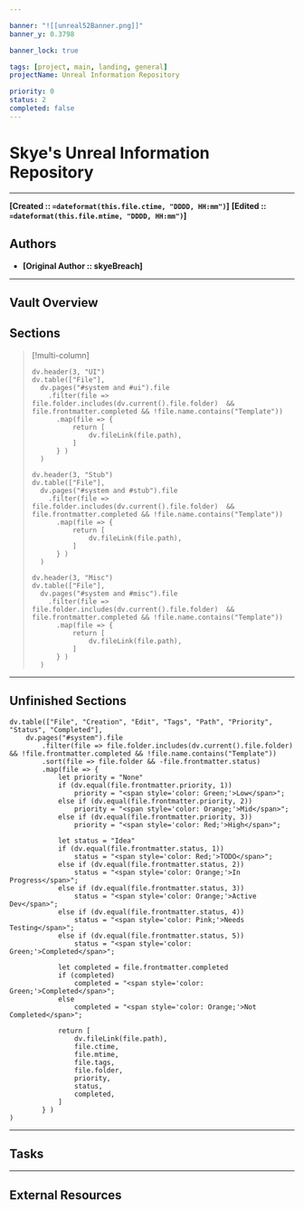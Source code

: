 ```yaml
---

banner: "![[unreal52Banner.png]]"
banner_y: 0.3798

banner_lock: true

tags: [project, main, landing, general]
projectName: Unreal Information Repository

priority: 0
status: 2
completed: false
---
```


# Skye's Unreal Information Repository
----

**[Created  :: `=dateformat(this.file.ctime, "DDDD, HH:mm")`]**
**[Edited    :: `=dateformat(this.file.mtime, "DDDD, HH:mm")`]**

## Authors
- **[Original Author  :: skyeBreach]**

----
## Vault Overview


## Sections


> [!multi-column]
> 
> ```dataviewjs
> dv.header(3, "UI")
> dv.table(["File"],
>	dv.pages("#system and #ui").file
>     .filter(file => file.folder.includes(dv.current().file.folder)  && file.frontmatter.completed && !file.name.contains("Template")) 
>		.map(file => {
>			return [
>				dv.fileLink(file.path), 
>			]
>		} )
>	)
> ```
> 
> ```dataviewjs
> dv.header(3, "Stub")
> dv.table(["File"],
>	dv.pages("#system and #stub").file
>     .filter(file => file.folder.includes(dv.current().file.folder)  && file.frontmatter.completed && !file.name.contains("Template")) 
>		.map(file => {
>			return [
>				dv.fileLink(file.path), 
>			]
>		} )
>	)
> ```
> 
> ```dataviewjs
> dv.header(3, "Misc")
> dv.table(["File"],
>	dv.pages("#system and #misc").file
>     .filter(file => file.folder.includes(dv.current().file.folder)  && file.frontmatter.completed && !file.name.contains("Template")) 
>		.map(file => {
>			return [
>				dv.fileLink(file.path), 
>			]
>		} )
>	)
> ```


----
## Unfinished Sections
```dataviewjs
dv.table(["File", "Creation", "Edit", "Tags", "Path", "Priority", "Status", "Completed"],
	dv.pages("#system").file
		.filter(file => file.folder.includes(dv.current().file.folder)  && !file.frontmatter.completed && !file.name.contains("Template")) 
		.sort(file => file.folder && -file.frontmatter.status)
		.map(file => {
			let priority = "None"
			if (dv.equal(file.frontmatter.priority, 1))
				priority = "<span style='color: Green;'>Low</span>";
			else if (dv.equal(file.frontmatter.priority, 2))
				priority = "<span style='color: Orange;'>Mid</span>";
			else if (dv.equal(file.frontmatter.priority, 3))
				priority = "<span style='color: Red;'>High</span>";

			let status = "Idea"
			if (dv.equal(file.frontmatter.status, 1))
				status = "<span style='color: Red;'>TODO</span>";
			else if (dv.equal(file.frontmatter.status, 2))
				status = "<span style='color: Orange;'>In Progress</span>";
			else if (dv.equal(file.frontmatter.status, 3))
				status = "<span style='color: Orange;'>Active Dev</span>";
			else if (dv.equal(file.frontmatter.status, 4))
				status = "<span style='color: Pink;'>Needs Testing</span>";
			else if (dv.equal(file.frontmatter.status, 5))
				status = "<span style='color: Green;'>Completed</span>";

			let completed = file.frontmatter.completed
			if (completed)
				completed = "<span style='color: Green;'>Completed</span>";
			else
				completed = "<span style='color: Orange;'>Not Completed</span>";

			return [
				dv.fileLink(file.path), 
				file.ctime, 
				file.mtime, 
				file.tags,
				file.folder,
				priority,
				status,
				completed,
			]
		} )
)
```

----
## Tasks

----
## External Resources


